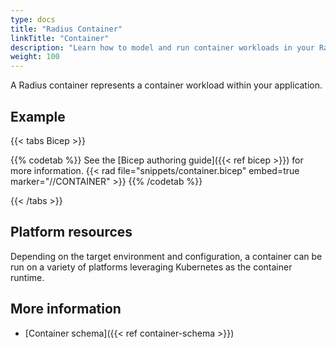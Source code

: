 ```yaml
---
type: docs
title: "Radius Container"
linkTitle: "Container"
description: "Learn how to model and run container workloads in your Radius application"
weight: 100
---
```


A Radius container represents a container workload within your application.

## Example

{{< tabs Bicep >}}

{{% codetab %}}
See the [Bicep authoring guide]({{< ref bicep >}}) for more information.
{{< rad file="snippets/container.bicep" embed=true marker="//CONTAINER" >}}
{{% /codetab %}}

{{< /tabs >}}

## Platform resources

Depending on the target environment and configuration, a container can be run on a variety of platforms leveraging Kubernetes as the container runtime. 

## More information

- [Container schema]({{< ref container-schema >}})

